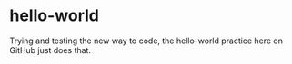 # hello-world
Trying and testing the new way to code, the hello-world practice here on GitHub just does that.
